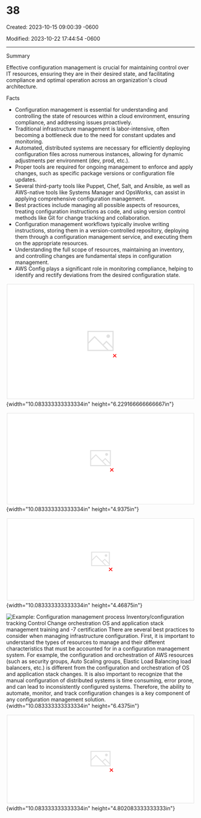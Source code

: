# 38

Created: 2023-10-15 09:00:39 -0600

Modified: 2023-10-22 17:44:54 -0600

---

Summary

Effective configuration management is crucial for maintaining control over IT resources, ensuring they are in their desired state, and facilitating compliance and optimal operation across an organization's cloud architecture.

Facts

- Configuration management is essential for understanding and controlling the state of resources within a cloud environment, ensuring compliance, and addressing issues proactively.
- Traditional infrastructure management is labor-intensive, often becoming a bottleneck due to the need for constant updates and monitoring.
- Automated, distributed systems are necessary for efficiently deploying configuration files across numerous instances, allowing for dynamic adjustments per environment (dev, prod, etc.).
- Proper tools are required for ongoing management to enforce and apply changes, such as specific package versions or configuration file updates.
- Several third-party tools like Puppet, Chef, Salt, and Ansible, as well as AWS-native tools like Systems Manager and OpsWorks, can assist in applying comprehensive configuration management.
- Best practices include managing all possible aspects of resources, treating configuration instructions as code, and using version control methods like Git for change tracking and collaboration.
- Configuration management workflows typically involve writing instructions, storing them in a version-controlled repository, deploying them through a configuration management service, and executing them on the appropriate resources.
- Understanding the full scope of resources, maintaining an inventory, and controlling changes are fundamental steps in configuration management.
- AWS Config plays a significant role in monitoring compliance, helping to identify and rectify deviations from the desired configuration state.





![](../../../media/AWS-DevOps-Module-11-38-image1.png){width="10.083333333333334in" height="6.229166666666667in"}



![Compute resources Operating system and host configuration Application configuration ](../../../media/AWS-DevOps-Module-11-38-image2.png){width="10.083333333333334in" height="4.9375in"}



![General best practices • Ensure that solution covers all infrastructure components • Provide a mechanism to describe resource configurations in a reusable way • Provide version-controlled repos for configuration templates • Use objects (scripting languages/OS) that are already in use or the company is comfortable maintaining • Ensure your configuration management is idempotent ](../../../media/AWS-DevOps-Module-11-38-image3.png){width="10.083333333333334in" height="4.46875in"}



![Example: Configuration management process Inventory/configuration tracking Control Change orchestration OS and application stack management training and -7 certification There are several best practices to consider when managing infrastructure configuration. First, it is important to understand the types of resources to manage and their different characteristics that must be accounted for in a configuration management system. For example, the configuration and orchestration of AWS resources (such as security groups, Auto Scaling groups, Elastic Load Balancing load balancers, etc.) is different from the configuration and orchestration of OS and application stack changes. It is also important to recognize that the manual configuration of distributed systems is time consuming, error prone, and can lead to inconsistently configured systems. Therefore, the ability to automate, monitor, and track configuration changes is a key component of any configuration management solution. ](../../../media/AWS-DevOps-Module-11-38-image4.png){width="10.083333333333334in" height="6.4375in"}











![Configuration management workflow training and ---y certification Template source control Publish/revise Administrator AWS Cloud Fetch and apply web server template Deploy architecture (custom scripts, AWS CloudFormation, AWS OpsWorks) Configuration server Web server instances (config clients) Publish configuration templates (Chef cookbooks, Puppet manifests, etc..) ](../../../media/AWS-DevOps-Module-11-38-image5.png){width="10.083333333333334in" height="4.802083333333333in"}







